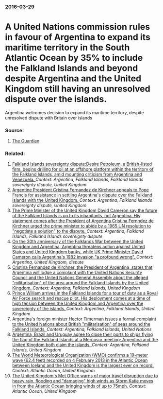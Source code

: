 ### [2016-03-29](/news/2016/03/29/index.md)

# A United Nations commission rules in favour of Argentina to expand its maritime territory in the South Atlantic Ocean by 35% to include the Falkland Islands and beyond despite Argentina and the United Kingdom still having an unresolved dispute over the islands. 

Argentina welcomes decision to expand its maritime territory, despite unresolved dispute with Britain over islands


### Source:

1. [The Guardian](http://www.theguardian.com/uk-news/2016/mar/29/falkland-islands-argentina-waters-rules-un-commission)

### Related:

1. [Falkland Islands sovereignty dispute:Desire Petroleum, a British-listed firm, begins drilling for oil at an offshore platform within the territory of the Falkland Islands, amid mounting criticism from Argentina and Venezuela. ](/news/2010/02/22/falkland-islands-sovereignty-dispute-pdesire-petroleum-a-british-listed-firm-begins-drilling-for-oil-at-an-offshore-platform-within-the-te.md) _Context: Argentina, Falkland Islands, Falkland Islands sovereignty dispute, United Kingdom_
2. [Argentine President Cristina Fernandez de Kirchner appeals to Pope Francis for assistance in settling Argentina's dispute over the Falkland Islands with the United Kingdom. ](/news/2013/03/18/argentine-president-cristina-ferna-ndez-de-kirchner-appeals-to-pope-francis-for-assistance-in-settling-argentina-s-dispute-over-the-falkland.md) _Context: Argentina, Falkland Islands sovereignty dispute, United Kingdom_
3. [The Prime Minister of the United Kingdom  David Cameron say the future of the Falkland Islands is up to its inhabitants, not Argentina. His statement comes after the President of Argentina Cristina Fernndez de Kirchner urged the prime minister to abide by a 1965 UN resolution to "negotiate a solution" to the dispute. ](/news/2013/01/3/the-prime-minister-of-the-united-kingdom-david-cameron-say-the-future-of-the-falkland-islands-is-up-to-its-inhabitants-not-argentina-his.md) _Context: Argentina, Falkland Islands, Falkland Islands sovereignty dispute_
4. [On the 30th anniversary of the Falklands War between the United Kingdom and Argentina, Argentina threatens action against United States and United Kingdom banks, while UK Prime Minister David Cameron calls Argentina's 1982 invasion "a profound wrong". ](/news/2012/04/2/on-the-30th-anniversary-of-the-falklands-war-between-the-united-kingdom-and-argentina-argentina-threatens-action-against-united-states-and.md) _Context: Argentina, United Kingdom, dispute_
5. [Cristina Fernandez de Kirchner, the President of Argentina, states that Argentina will lodge a complaint with the United Nations Security Council and the United Nations General Assembly about the alleged "militarisation" of the area around the Falkland Islands by the United Kingdom. ](/news/2012/02/7/cristina-ferna-ndez-de-kirchner-the-president-of-argentina-states-that-argentina-will-lodge-a-complaint-with-the-united-nations-security-c.md) _Context: Argentina, Falkland Islands, United Kingdom_
6. [Prince William arrives in the Falkland Islands for a tour of duty as a Royal Air Force search and rescue pilot. His deployment comes at a time of high tension between the United Kingdom and Argentina over the sovereignty of the islands. ](/news/2012/02/2/prince-william-arrives-in-the-falkland-islands-for-a-tour-of-duty-as-a-royal-air-force-search-and-rescue-pilot-his-deployment-comes-at-a-ti.md) _Context: Argentina, Falkland Islands, United Kingdom_
7. [Argentina's foreign minister Hector Timerman issues a formal complaint to the United Nations about British "militarisation" of seas around the Falkland Islands. ](/news/2012/02/10/argentina-s-foreign-minister-ha-c-ctor-timerman-issues-a-formal-complaint-to-the-united-nations-about-british-militarisation-of-seas-around.md) _Context: Argentina, Falkland Islands, United Nations_
8. [Argentina, Brazil and Uruguay agree to close their ports to ships flying the flag of the Falkland Islands at a Mercosur meeting; Argentina and the United Kingdom both claim the islands. ](/news/2011/12/21/argentina-brazil-and-uruguay-agree-to-close-their-ports-to-ships-flying-the-flag-of-the-falkland-islands-at-a-mercosur-meeting-argentina-a.md) _Context: Argentina, Falkland Islands, United Kingdom_
9. [The World Meteorological Organization (WMO) confirms a 19-meter wave (62.4 feet) recorded  on 4 February 2013 in the Atlantic Ocean between Iceland and the United Kingdom is the largest ever on record. ](/news/2016/12/13/the-world-meteorological-organization-wmo-confirms-a-19-meter-wave-62-4-feet-recorded-on-4-february-2013-in-the-atlantic-ocean-between.md) _Context: Atlantic Ocean, United Kingdom_
10. [The United Kingdom's Met Office warns of major travel disruption due to heavy rain, flooding and "damaging" high winds as Storm Katie moves in from the Atlantic Ocean bringing winds of up to 75mph. ](/news/2016/03/28/the-united-kingdom-s-met-office-warns-of-major-travel-disruption-due-to-heavy-rain-flooding-and-damaging-high-winds-as-storm-katie-moves.md) _Context: Atlantic Ocean, United Kingdom_
